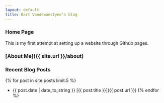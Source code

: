 ```yaml
---
layout: default
title: Bart Vandewoestyne's blog
---
```


### Home Page
This is my first attempt at setting up a website through Github pages.

### [About Me]({{ site.url }}/about)

### Recent Blog Posts
{% for post in site.posts limit:5 %}
* {{ post.date | date_to_string }} [{{ post.title }}]({{ post.url }})
{% endfor %}
